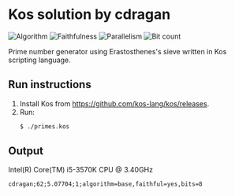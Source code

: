 # Kos solution by cdragan

![Algorithm](https://img.shields.io/badge/Algorithm-base-green)
![Faithfulness](https://img.shields.io/badge/Faithful-yes-green)
![Parallelism](https://img.shields.io/badge/Parallel-no-green)
![Bit count](https://img.shields.io/badge/Bits-8-yellowgreen)

Prime number generator using Erastosthenes's sieve written in Kos scripting language.

## Run instructions

1. Install Kos from <https://github.com/kos-lang/kos/releases>.
2. Run:
   ```bash 
   $ ./primes.kos
   ```

## Output

Intel(R) Core(TM) i5-3570K CPU @ 3.40GHz
```
cdragan;62;5.07704;1;algorithm=base,faithful=yes,bits=8
```
